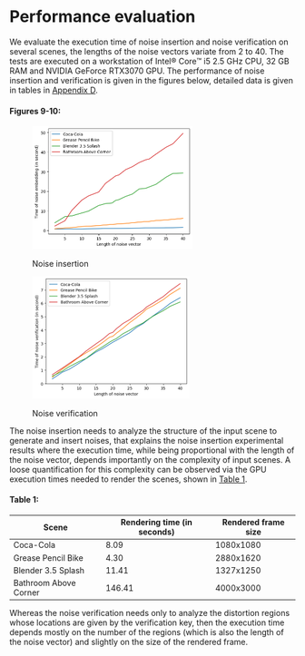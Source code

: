 # Performance evaluation

We evaluate the execution time of noise insertion and noise verification on several scenes, the lengths of the noise vectors variate from 2 to 40. The tests are executed on a workstation of Intel:registered: Core:tm: i5 2.5 GHz CPU, 32 GB RAM and NVIDIA GeForce RTX3070 GPU. The performance of noise insertion and verification is given in the figures below, detailed data is given in tables in [Appendix D](../appendix-d-performance-evaluation-data.md).

#### Figures 9-10: <a href="#fig_noise_insertion_verification" id="fig_noise_insertion_verification"></a>

<div>

<figure><img src="../../.gitbook/assets/performance_eval.png" alt="" width="282"><figcaption><p>Noise insertion</p></figcaption></figure>

 

<figure><img src="../../.gitbook/assets/performance_eval_verif.png" alt="" width="277"><figcaption><p>Noise verification</p></figcaption></figure>

</div>

The noise insertion needs to analyze the structure of the input scene to generate and insert noises, that explains the noise insertion experimental results where the execution time, while being proportional with the length of the noise vector, depends importantly on the complexity of input scenes. A loose quantification for this complexity can be observed via the GPU execution times needed to render the scenes, shown in [Table 1](#fig_rendering_time_of_scenes).

#### Table 1: <a id="fig_rendering_time_of_scenes"></a>

| Scene | Rendering time (in seconds) | Rendered frame size |
| -- | -- | - |
| Coca-Cola | 8.09 | 1080x1080 |
| Grease Pencil Bike | 4.30 | 2880x1620 |
| Blender 3.5 Splash | 11.41 | 1327x1250 |
| Bathroom Above Corner | 146.41 | 4000x3000 |

Whereas the noise verification needs only to analyze the distortion regions whose locations are given by the verification key, then the execution time depends mostly on the number of the regions (which is also the length of the noise vector) and slightly on the size of the rendered frame.
